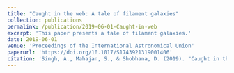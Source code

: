 ```yaml
---
title: "Caught in the web: A tale of filament galaxies"
collection: publications
permalink: /publication/2019-06-01-Caught-in-web
excerpt: 'This paper presents a tale of filament galaxies.'
date: 2019-06-01
venue: 'Proceedings of the International Astronomical Union'
paperurl: 'https://doi.org/10.1017/S1743921319001406'
citation: 'Singh, A., Mahajan, S., & Shobhana, D. (2019). "Caught in the web: A tale of filament galaxies." <i>Proceedings of the International Astronomical Union</i>, 15(S341), 304-306. [DOI](https://doi.org/10.1017/S1743921319001406)'
---
```

